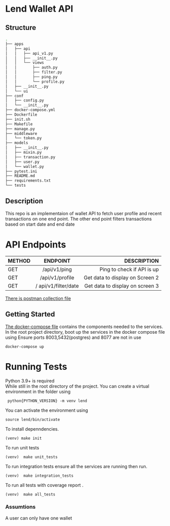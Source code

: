 # Lend Wallet API

## Structure

```bash
.
├── apps
│   ├── api
│   │   ├── api_v1.py
│   │   ├── __init__.py
│   │   └── views
│   │       ├── auth.py
│   │       ├── filter.py
│   │       ├── ping.py
│   │       └── profile.py
│   ├── __init__.py
│   └── ui
├── conf
│   ├── config.py
│   └── __init__.py
├── docker-compose.yml
├── Dockerfile
├── init.sh
├── Makefile
├── manage.py
├── middleware
│   └── token.py
├── models
│   ├── __init__.py
│   ├── mixin.py
│   ├── transaction.py
│   ├── user.py
│   └── wallet.py
├── pytest.ini
├── README.md
├── requirements.txt
└── tests
```

## Description

This repo is an implementaion of wallet API to fetch user profile and recent transactions on one end point.
The other end point filters transactions based on start date and end date

# API Endpoints

| METHOD |       ENDPOINT       |                     DESCRIPTION |
| ------ | :------------------: | ------------------------------: |
| GET    |     /api/v1/ping     |      Ping to check if API is up |
| GET    |   /api/v1/profile    | Get data to display on Screen 2 |
| GET    | / api/v1/filter/date | Get data to display on screen 3 |

[There is postman collection file](/postman-collection/lend-wallet-postman-collection.json)

## Getting Started

[The docker-compose file](docker-compose.yml) contains the components needed to the services.
In the root project directory, boot up the services in the docker compose file using
Ensure ports 8003,5432(postgres) and 8077 are not in use

```shell
docker-compose up
```

# Running Tests

Python 3.9+ is required\
While still in the root directory of the project. You can create a virtual environment in the folder using

```shell
 python{PYTHON_VERSION} -m venv lend
```

You can activate the environment using

```shell
source lend/bin/activate
```

To install depenndencies.

```shell
(venv) make init
```

To run unit tests

```shell
(venv)  make unit_tests
```

To run integration tests ensure all the services are running then run.

```shell
(venv)  make integration_tests
```

To run all tests with coverage report .

```shell
(venv)  make all_tests
```

### Assumtions

A user can only have one wallet
